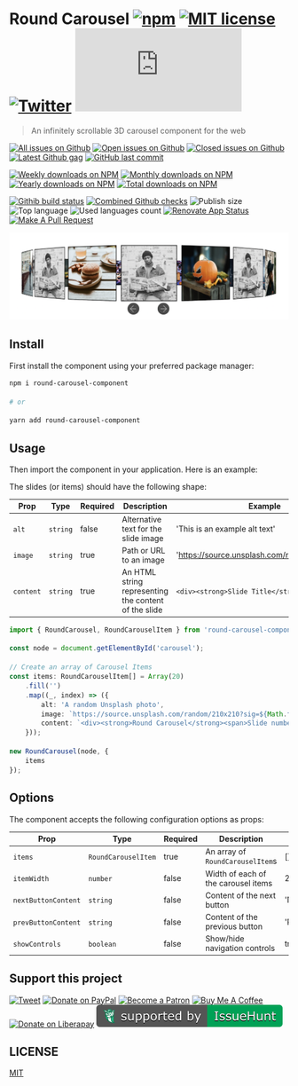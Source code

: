 # Round Carousel [![npm][npm-version-img]][npm-version-url] [![MIT license][license-img]][license-url] [![Twitter][twitter-img]][twitter-url] [![Analytics][analytics-img]][analytics-url]

> An infinitely scrollable 3D carousel component for the web

[![All issues on Github][github-issues-img]][github-issues-url]
[![Open issues on Github][github-open-issues-img]][github-open-issues-url]
[![Closed issues on Github][github-closed-issues-img]][github-closed-issues-url]
[![Latest Github gag][github-tag-img]][github-tag-url]
[![GitHub last commit][last-commit-img]][last-commit-url]

[![Weekly downloads on NPM][npm-downloads-weekly-img]][npm-url]
[![Monthly downloads on NPM][npm-downloads-monthly-img]][npm-url]
[![Yearly downloads on NPM][npm-downloads-yearly-img]][npm-url]
[![Total downloads on NPM][npm-downloads-total-img]][npm-url]

[![Githib build status][github-status-img]][github-status-url]
[![Combined Github checks][github-checks-img]][github-checks-url]
![Publish size][publish-size-img]
![Top language][github-top-language-img]
![Used languages count][github-languages-img]
[![Renovate App Status][renovateapp-img]][renovateapp-url]
[![Make A Pull Request][prs-welcome-img]][prs-welcome-url]

![Round Carousel Screenshot](https://raw.githubusercontent.com/scriptex/round-carousel-component/master/round-carousel.png)

## Install

First install the component using your preferred package manager:

```sh
npm i round-carousel-component

# or

yarn add round-carousel-component
```

## Usage

Then import the component in your application. Here is an example:

The slides (or items) should have the following shape:

| Prop      | Type     | Required | Description                                          | Example                                      |
| --------- | -------- | -------- | ---------------------------------------------------- | -------------------------------------------- |
| `alt`     | `string` | false    | Alternative text for the slide image                 | 'This is an example alt text'                |
| `image`   | `string` | true     | Path or URL to an image                              | 'https://source.unsplash.com/random/210x210' |
| `content` | `string` | true     | An HTML string representing the content of the slide | `<div><strong>Slide Title</strong></div>`    |

```typescript
import { RoundCarousel, RoundCarouselItem } from 'round-carousel-component';

const node = document.getElementById('carousel');

// Create an array of Carousel Items
const items: RoundCarouselItem[] = Array(20)
	.fill('')
	.map((_, index) => ({
		alt: 'A random Unsplash photo',
		image: `https://source.unsplash.com/random/210x210?sig=${Math.floor(Math.random() * 20 * 2)}`,
		content: `<div><strong>Round Carousel</strong><span>Slide number ${index + 1}</span></div>`
	}));

new RoundCarousel(node, {
	items
});
```

## Options

The component accepts the following configuration options as props:

| Prop                | Type                | Required | Description                         | Default    |
| ------------------- | ------------------- | -------- | ----------------------------------- | ---------- |
| `items`             | `RoundCarouselItem` | true     | An array of `RoundCarouselItem`s    | []         |
| `itemWidth`         | `number`            | false    | Width of each of the carousel items | 210        |
| `nextButtonContent` | `string`            | false    | Content of the next button          | 'Next'     |
| `prevButtonContent` | `string`            | false    | Content of the previous button      | 'Previous' |
| `showControls`      | `boolean`           | false    | Show/hide navigation controls       | true       |

## Support this project

[![Tweet][tweet-img]][tweet-url]
[![Donate on PayPal][paypal-img]][paypal-url]
[![Become a Patron][patreon-img]][patreon-url]
[![Buy Me A Coffee][ko-fi-img]][ko-fi-url]
[![Donate on Liberapay][liberapay-img]][liberapay-url]
[![Donate on Issuehunt][issuehunt-img]][issuehunt-url]

## LICENSE

[MIT][license-url]

[npm-version-img]: https://badgen.net/npm/v/round-carousel-component?icon=npm
[npm-version-url]: https://www.npmjs.com/package/round-carousel-component
[license-img]: https://badgen.net/npm/license/round-carousel-component
[license-url]: https://github.com/scriptex/round-carousel-component/blob/master/LICENSE
[twitter-url]: https://twitter.com/scriptexbg
[twitter-img]: https://badgen.net/twitter/follow/scriptexbg?icon=twitter&color=1da1f2&cache=300
[github-tag-img]: https://badgen.net/github/tag/scriptex/round-carousel-component?icon=github
[github-tag-url]: https://github.com/scriptex/round-carousel-component/releases/latest
[github-checks-img]: https://badgen.net/github/checks/scriptex/round-carousel-component?icon=github
[github-checks-url]: https://github.com/scriptex/round-carousel-component
[github-issues-img]: https://badgen.net/github/issues/scriptex/round-carousel-component?icon=github
[github-issues-url]: https://github.com/scriptex/round-carousel-component/issues
[github-open-issues-img]: https://badgen.net/github/open-issues/scriptex/round-carousel-component?icon=github
[github-open-issues-url]: https://github.com/scriptex/round-carousel-component/issues?q=is%3Aopen+is%3Aissue
[github-closed-issues-img]: https://badgen.net/github/closed-issues/scriptex/round-carousel-component?icon=github
[github-closed-issues-url]: https://github.com/scriptex/round-carousel-component/issues?q=is%3Aissue+is%3Aclosed
[last-commit-img]: https://badgen.net/github/last-commit/scriptex/round-carousel-component?icon=github
[last-commit-url]: https://github.com/scriptex/round-carousel-component/commits/master
[analytics-img]: https://ga-beacon.appspot.com/UA-83446952-1/github.com/scriptex/round-carousel-component/README.md
[analytics-url]: https://github.com/scriptex/round-carousel-component/
[npm-downloads-weekly-img]: https://badgen.net/npm/dw/round-carousel-component?icon=npm
[npm-downloads-monthly-img]: https://badgen.net/npm/dm/round-carousel-component?icon=npm
[npm-downloads-yearly-img]: https://badgen.net/npm/dy/round-carousel-component?icon=npm
[npm-downloads-total-img]: https://badgen.net/npm/dt/round-carousel-component?icon=npm
[npm-url]: https://www.npmjs.com/package/round-carousel-component
[tweet-img]: https://img.shields.io/badge/Tweet-Share_this_repository-blue.svg?style=flat-square&logo=twitter&color=38A1F3
[tweet-url]: https://twitter.com/intent/tweet?text=Checkout%20this%20awesome%20software%20project%3A&url=https%3A%2F%2Fgithub.com%2Fscriptex%2Fround-carousel-component&via=scriptexbg&hashtags=software%2Cgithub%2Ccode%2Cawesome
[paypal-img]: https://img.shields.io/badge/Donate-Support_me_on_PayPal-blue.svg?style=flat-square&logo=paypal&color=222d65
[paypal-url]: https://www.paypal.me/scriptex
[patreon-img]: https://img.shields.io/badge/Become_Patron-Support_me_on_Patreon-blue.svg?style=flat-square&logo=patreon&color=e64413
[patreon-url]: https://www.patreon.com/atanas
[ko-fi-img]: https://img.shields.io/badge/Donate-Buy%20me%20a%20coffee-yellow.svg?logo=ko-fi
[ko-fi-url]: https://ko-fi.com/scriptex
[liberapay-img]: https://img.shields.io/liberapay/receives/scriptex.svg?logo=liberapay
[liberapay-url]: https://liberapay.com/scriptex
[issuehunt-img]: https://raw.githubusercontent.com/BoostIO/issuehunt-materials/master/v1/issuehunt-shield-v1.svg
[issuehunt-url]: https://issuehunt.io/r/scriptex/round-carousel-component
[publish-size-img]: https://badgen.net/packagephobia/publish/round-carousel-component
[renovateapp-img]: https://badgen.net/badge/renovate/enabled/green?cache=300
[renovateapp-url]: https://renovatebot.com
[prs-welcome-img]: https://badgen.net/badge/PRs/welcome/green?cache=300
[prs-welcome-url]: https://github.com/scriptex/round-carousel-component/pulls
[github-status-img]: https://badgen.net/github/status/scriptex/round-carousel-component?icon=github
[github-status-url]: https://github.com/scriptex/round-carousel-component/actions/workflows/build.yml
[github-languages-img]: https://img.shields.io/github/languages/count/scriptex/round-carousel-component
[github-top-language-img]: https://img.shields.io/github/languages/top/scriptex/round-carousel-component
